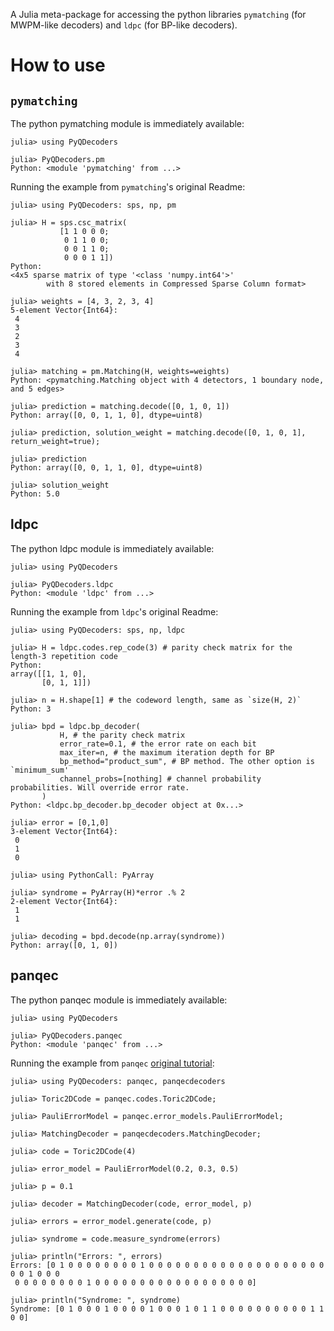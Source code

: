 A Julia meta-package for accessing the python libraries `pymatching` (for MWPM-like decoders) and `ldpc` (for BP-like decoders).

# How to use

## `pymatching`

The python pymatching module is immediately available:

```
julia> using PyQDecoders

julia> PyQDecoders.pm
Python: <module 'pymatching' from ...>
```

Running the example from `pymatching`'s original Readme:

```
julia> using PyQDecoders: sps, np, pm

julia> H = sps.csc_matrix(
           [1 1 0 0 0;
            0 1 1 0 0;
            0 0 1 1 0;
            0 0 0 1 1])
Python:
<4x5 sparse matrix of type '<class 'numpy.int64'>'
        with 8 stored elements in Compressed Sparse Column format>

julia> weights = [4, 3, 2, 3, 4]
5-element Vector{Int64}:
 4
 3
 2
 3
 4

julia> matching = pm.Matching(H, weights=weights)
Python: <pymatching.Matching object with 4 detectors, 1 boundary node, and 5 edges>

julia> prediction = matching.decode([0, 1, 0, 1])
Python: array([0, 0, 1, 1, 0], dtype=uint8)

julia> prediction, solution_weight = matching.decode([0, 1, 0, 1], return_weight=true);

julia> prediction
Python: array([0, 0, 1, 1, 0], dtype=uint8)

julia> solution_weight
Python: 5.0
```

## ldpc

The python ldpc module is immediately available:

```
julia> using PyQDecoders

julia> PyQDecoders.ldpc
Python: <module 'ldpc' from ...>
```

Running the example from `ldpc`'s original Readme:


```
julia> using PyQDecoders: sps, np, ldpc

julia> H = ldpc.codes.rep_code(3) # parity check matrix for the length-3 repetition code
Python:
array([[1, 1, 0],
       [0, 1, 1]])

julia> n = H.shape[1] # the codeword length, same as `size(H, 2)`
Python: 3

julia> bpd = ldpc.bp_decoder(
           H, # the parity check matrix
           error_rate=0.1, # the error rate on each bit
           max_iter=n, # the maximum iteration depth for BP
           bp_method="product_sum", # BP method. The other option is `minimum_sum'
           channel_probs=[nothing] # channel probability probabilities. Will override error rate.
       )
Python: <ldpc.bp_decoder.bp_decoder object at 0x...>

julia> error = [0,1,0]
3-element Vector{Int64}:
 0
 1
 0

julia> using PythonCall: PyArray

julia> syndrome = PyArray(H)*error .% 2
2-element Vector{Int64}:
 1
 1

julia> decoding = bpd.decode(np.array(syndrome))
Python: array([0, 1, 0])
```

## panqec

The python panqec module is immediately available:

```
julia> using PyQDecoders

julia> PyQDecoders.panqec
Python: <module 'panqec' from ...>
```

Running the example from `panqec` [original tutorial](https://panqec.readthedocs.io/en/latest/tutorials/Panqec%20basics.html):

```
julia> using PyQDecoders: panqec, panqecdecoders

julia> Toric2DCode = panqec.codes.Toric2DCode;

julia> PauliErrorModel = panqec.error_models.PauliErrorModel;

julia> MatchingDecoder = panqecdecoders.MatchingDecoder;

julia> code = Toric2DCode(4)

julia> error_model = PauliErrorModel(0.2, 0.3, 0.5)

julia> p = 0.1

julia> decoder = MatchingDecoder(code, error_model, p)

julia> errors = error_model.generate(code, p)

julia> syndrome = code.measure_syndrome(errors)

julia> println("Errors: ", errors)
Errors: [0 1 0 0 0 0 0 0 0 0 1 0 0 0 0 0 0 0 0 0 0 0 0 0 0 0 0 0 0 0 0 0 0 1 0 0 0
 0 0 0 0 0 0 0 0 1 0 0 0 0 0 0 0 0 0 0 0 0 0 0 0 0 0 0]

julia> println("Syndrome: ", syndrome)
Syndrome: [0 1 0 0 0 1 0 0 0 0 1 0 0 0 1 0 1 1 0 0 0 0 0 0 0 0 0 0 1 1 0 0]
```
